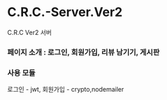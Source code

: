 # C.R.C.-Server.Ver2
C.R.C Ver2 서버

### 페이지 소개 : 로그인, 회원가입, 리뷰 남기기, 게시판
### 사용 모듈
로그인 - jwt,
회원가입 - crypto,nodemailer
